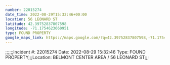 ```yaml
---
number: 22015274
date_time: 2022-08-29T15:32:46+00:00
location: 56 LEONARD ST
latitude: 42.39752837807598
longitude: -71.1754623660951
type: FOUND PROPERTY
google_maps_link: https://maps.google.com/?q=42.39752837807598,-71.1754623660951
---
```


;;;;;;Incident #: 22015274  Date: 2022-08-29 15:32:46   Type: FOUND PROPERTY;;;Location: BELMONT CENTER AREA / 56 LEONARD ST;;;
